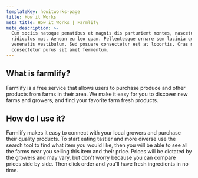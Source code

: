 ```yaml
---
templateKey: howitworks-page
title: How it Works
meta_title: How it Works | Farmlify
meta_description: >-
  Cum sociis natoque penatibus et magnis dis parturient montes, nascetur
  ridiculus mus. Aenean eu leo quam. Pellentesque ornare sem lacinia quam
  venenatis vestibulum. Sed posuere consectetur est at lobortis. Cras mattis
  consectetur purus sit amet fermentum.
---
```

## What is farmlify?

Farmlify is a free service that allows users to purchase produce and other products from farms in their area. We make it easy for you to discover new farms and growers, and find your favorite farm fresh products.

## How do I use it?

Farmlify makes it easy to connect with your local growers and purchase their quality products. To start eating tastier and more diverse use the search tool to find what item you would like, then you will be able to see all the farms near you selling this item and their price. Prices will be dictated by the growers and may vary, but don't worry because you can compare prices side by side. Then click order and you'll have fresh ingredients in no time.
